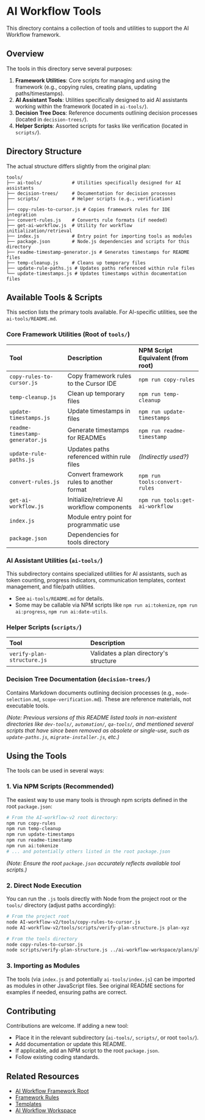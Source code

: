 # AI Workflow Tools

This directory contains a collection of tools and utilities to support the AI Workflow framework.

## Overview

The tools in this directory serve several purposes:

1.  **Framework Utilities**: Core scripts for managing and using the framework (e.g., copying rules, creating plans, updating paths/timestamps).
2.  **AI Assistant Tools**: Utilities specifically designed to aid AI assistants working within the framework (located in `ai-tools/`).
3.  **Decision Tree Docs**: Reference documents outlining decision processes (located in `decision-trees/`).
4.  **Helper Scripts**: Assorted scripts for tasks like verification (located in `scripts/`).

## Directory Structure

The actual structure differs slightly from the original plan:

```
tools/
├── ai-tools/           # Utilities specifically designed for AI assistants
├── decision-trees/     # Documentation for decision processes
├── scripts/            # Helper scripts (e.g., verification)
│
├── copy-rules-to-cursor.js # Copies framework rules for IDE integration
├── convert-rules.js    # Converts rule formats (if needed)
├── get-ai-workflow.js  # Utility for workflow initialization/retrieval
├── index.js            # Entry point for importing tools as modules
├── package.json        # Node.js dependencies and scripts for this directory
├── readme-timestamp-generator.js # Generates timestamps for README files
├── temp-cleanup.js     # Cleans up temporary files
├── update-rule-paths.js # Updates paths referenced within rule files
└── update-timestamps.js # Updates timestamps within documentation files
```

## Available Tools & Scripts

This section lists the primary tools available. For AI-specific utilities, see the `ai-tools/README.md`.

### Core Framework Utilities (Root of `tools/`)

| Tool                            | Description                                       | NPM Script Equivalent (from root) |
| :------------------------------ | :------------------------------------------------ | :-------------------------------- |
| `copy-rules-to-cursor.js`       | Copy framework rules to the Cursor IDE            | `npm run copy-rules`              |
| `temp-cleanup.js`             | Clean up temporary files                          | `npm run temp-cleanup`            |
| `update-timestamps.js`        | Update timestamps in files                        | `npm run update-timestamps`       |
| `readme-timestamp-generator.js` | Generate timestamps for READMEs                   | `npm run readme-timestamp`        |
| `update-rule-paths.js`        | Updates paths referenced within rule files        | *(Indirectly used?)*             |
| `convert-rules.js`            | Convert framework rules to another format         | `npm run tools:convert-rules`   |
| `get-ai-workflow.js`          | Initialize/retrieve AI workflow components        | `npm run tools:get-ai-workflow` |
| `index.js`                    | Module entry point for programmatic use         |                                   |
| `package.json`                | Dependencies for tools directory                  |                                   |

### AI Assistant Utilities (`ai-tools/`)

This subdirectory contains specialized utilities for AI assistants, such as token counting, progress indicators, communication templates, context management, and file/path utilities.
*   See `ai-tools/README.md` for details.
*   Some may be callable via NPM scripts like `npm run ai:tokenize`, `npm run ai:progress`, `npm run ai:date-utils`.

### Helper Scripts (`scripts/`)

| Tool                       | Description                                  |
| :------------------------- | :------------------------------------------- |
| `verify-plan-structure.js` | Validates a plan directory's structure       |

### Decision Tree Documentation (`decision-trees/`)

Contains Markdown documents outlining decision processes (e.g., `mode-selection.md`, `scope-verification.md`). These are reference materials, not executable tools.

*(Note: Previous versions of this README listed tools in non-existent directories like `dev-tools/`, `automation/`, `qa-tools/`, and mentioned several scripts that have since been removed as obsolete or single-use, such as `update-paths.js`, `migrate-installer.js`, etc.)*

## Using the Tools

The tools can be used in several ways:

### 1. Via NPM Scripts (Recommended)

The easiest way to use many tools is through npm scripts defined in the root `package.json`:

```bash
# From the AI-workflow-v2 root directory:
npm run copy-rules
npm run temp-cleanup
npm run update-timestamps
npm run readme-timestamp
npm run ai:tokenize
# ... and potentially others listed in the root package.json
```
*(Note: Ensure the root `package.json` accurately reflects available tool scripts.)*

### 2. Direct Node Execution

You can run the `.js` tools directly with Node from the project root or the `tools/` directory (adjust paths accordingly):

```bash
# From the project root
node AI-workflow-v2/tools/copy-rules-to-cursor.js
node AI-workflow-v2/tools/scripts/verify-plan-structure.js plan-xyz

# From the tools directory
node copy-rules-to-cursor.js
node scripts/verify-plan-structure.js ../ai-workflow-workspace/plans/plan-xyz
```

### 3. Importing as Modules

The tools (via `index.js` and potentially `ai-tools/index.js`) can be imported as modules in other JavaScript files. See original README sections for examples if needed, ensuring paths are correct.

## Contributing

Contributions are welcome. If adding a new tool:
- Place it in the relevant subdirectory (`ai-tools/`, `scripts/`, or root `tools/`).
- Add documentation or update this README.
- If applicable, add an NPM script to the root `package.json`.
- Follow existing coding standards.

## Related Resources

- [AI Workflow Framework Root](../README.md)
- [Framework Rules](../framework-rules/README.md)
- [Templates](../templates/README.md)
- [AI Workflow Workspace](../ai-workflow-workspace/README.md) 